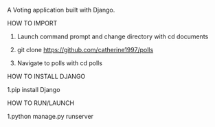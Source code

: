 A Voting application built with Django. 

HOW TO IMPORT

1. Launch command prompt and change directory with cd documents

2. git clone https://github.com/catherine1997/polls

3. Navigate to polls with cd polls

HOW TO INSTALL DJANGO

1.pip install Django

HOW TO RUN/LAUNCH

1.python manage.py runserver